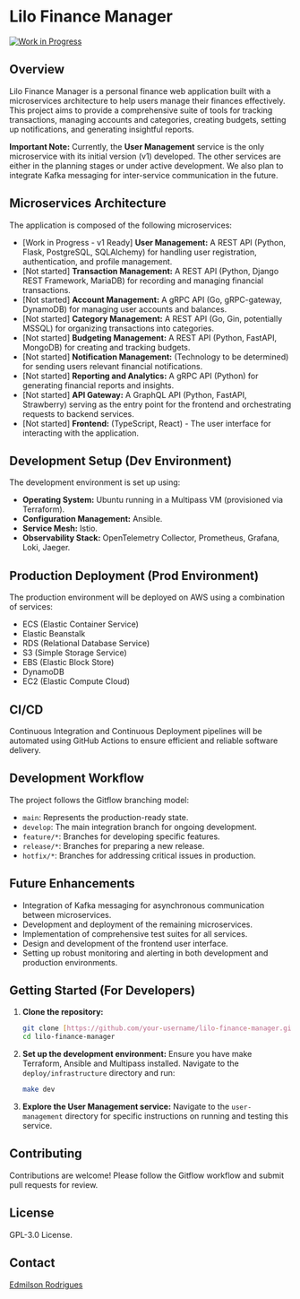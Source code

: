 # Lilo Finance Manager

[![Work in Progress](https://img.shields.io/badge/Status-Work%20in%20Progress-yellow.svg)](https://github.com/your-username/lilo-finance-manager)

## Overview

Lilo Finance Manager is a personal finance web application built with a microservices architecture to help users manage their finances effectively. This project aims to provide a comprehensive suite of tools for tracking transactions, managing accounts and categories, creating budgets, setting up notifications, and generating insightful reports.

**Important Note:** Currently, the **User Management** service is the only microservice with its initial version (v1) developed. The other services are either in the planning stages or under active development. We also plan to integrate Kafka messaging for inter-service communication in the future.

## Microservices Architecture

The application is composed of the following microservices:

* [Work in Progress - v1 Ready] **User Management:** A REST API (Python, Flask, PostgreSQL, SQLAlchemy) for handling user registration, authentication, and profile management.
* [Not started] **Transaction Management:** A REST API (Python, Django REST Framework, MariaDB) for recording and managing financial transactions.
* [Not started] **Account Management:** A gRPC API (Go, gRPC-gateway, DynamoDB) for managing user accounts and balances.
* [Not started] **Category Management:** A REST API (Go, Gin, potentially MSSQL) for organizing transactions into categories.
* [Not started] **Budgeting Management:** A REST API (Python, FastAPI, MongoDB) for creating and tracking budgets.
* [Not started] **Notification Management:** (Technology to be determined) for sending users relevant financial notifications.
* [Not started] **Reporting and Analytics:** A gRPC API (Python) for generating financial reports and insights.
* [Not started] **API Gateway:** A GraphQL API (Python, FastAPI, Strawberry) serving as the entry point for the frontend and orchestrating requests to backend services.
* [Not started] **Frontend:** (TypeScript, React) - The user interface for interacting with the application.

## Development Setup (Dev Environment)

The development environment is set up using:

* **Operating System:** Ubuntu running in a Multipass VM (provisioned via Terraform).
* **Configuration Management:** Ansible.
* **Service Mesh:** Istio.
* **Observability Stack:** OpenTelemetry Collector, Prometheus, Grafana, Loki, Jaeger.

## Production Deployment (Prod Environment)

The production environment will be deployed on AWS using a combination of services:

* ECS (Elastic Container Service)
* Elastic Beanstalk
* RDS (Relational Database Service)
* S3 (Simple Storage Service)
* EBS (Elastic Block Store)
* DynamoDB
* EC2 (Elastic Compute Cloud)

## CI/CD

Continuous Integration and Continuous Deployment pipelines will be automated using GitHub Actions to ensure efficient and reliable software delivery.

## Development Workflow

The project follows the Gitflow branching model:

* `main`: Represents the production-ready state.
* `develop`: The main integration branch for ongoing development.
* `feature/*`: Branches for developing specific features.
* `release/*`: Branches for preparing a new release.
* `hotfix/*`: Branches for addressing critical issues in production.

## Future Enhancements

* Integration of Kafka messaging for asynchronous communication between microservices.
* Development and deployment of the remaining microservices.
* Implementation of comprehensive test suites for all services.
* Design and development of the frontend user interface.
* Setting up robust monitoring and alerting in both development and production environments.

## Getting Started (For Developers)

1.  **Clone the repository:**
    ```bash
    git clone [https://github.com/your-username/lilo-finance-manager.git](https://github.com/your-username/lilo-finance-manager.git)
    cd lilo-finance-manager
    ```

2.  **Set up the development environment:** Ensure you have make Terraform, Ansible and Multipass installed. Navigate to the `deploy/infrastructure` directory and run:
    ```bash
    make dev
    ```

3.  **Explore the User Management service:** Navigate to the `user-management` directory for specific instructions on running and testing this service.

## Contributing

Contributions are welcome! Please follow the Gitflow workflow and submit pull requests for review.

## License

GPL-3.0 License.

## Contact

[Edmilson Rodrigues](mailto:edmilson.monteiro.rodrigues@gmail.com)
